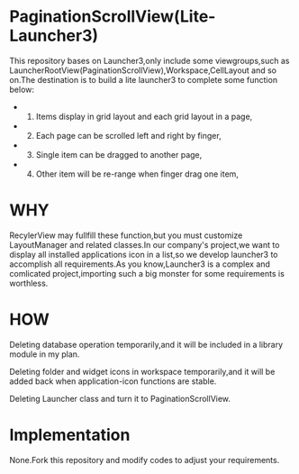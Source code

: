 # PaginationScrollView(Lite-Launcher3)
This repository bases on Launcher3,only include some viewgroups,such as LauncherRootView(PaginationScrollView),Workspace,CellLayout and so on.The destination is to build a lite launcher3 to complete some function below:

- 1. Items display in grid layout and each grid layout in a page,
- 2. Each page can be scrolled left and right by finger,
- 3. Single item can be dragged to another page,
- 4. Other item will be re-range when finger drag one item,

# WHY
RecylerView may fullfill these function,but you must customize LayoutManager and related classes.In our company's project,we want to display all installed applications icon in a list,so we develop launcher3 to accomplish all requirements.As you know,Launcher3 is a complex and comlicated project,importing such a big monster for some requirements is worthless.

# HOW

Deleting database operation temporarily,and it will be included in a library module in my plan.

Deleting folder and widget icons in workspace temporarily,and it will be added back when application-icon functions are stable.

Deleting Launcher class and turn it to PaginationScrollView.

# Implementation

None.Fork this repository and modify codes to adjust your requirements.
